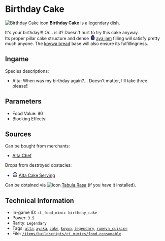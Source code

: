 # Birthday Cake

<img src="https://raw.githubusercontent.com/Ceterai/Enternia/main/assetMissing.png" alt="Birthday Cake icon" loading="lazy" height="16px" width="auto" /> **Birthday Cake** is a legendary dish.

It's your birthday!!! Or... is it? Doesn't hurt to try this cake anyway.  
Its proper pillar cake structure and dense <img src="https://raw.githubusercontent.com/Ceterai/Enternia/main/items/generic/food/tier1/ct_aya_jam.png" alt="Aya Jam icon" loading="lazy" height="16px" width="auto" /> [aya jam](https://ceterai.github.io/MyEnternia/Wiki/AyaJam) filling will satisfy pretty much anyone. The [koywa bread](https://ceterai.github.io/MyEnternia/Wiki/koywabread) base will also ensure its fulfillingness.

## Ingame

Species descriptions:

- Alta: When was my birthday again?... Doesn't matter, I'll take three please!!

## Parameters

- Food Value: 80
- Blocking Effects: 

## Sources

Can be bought from merchants:

- [Alta Chef](https://ceterai.github.io/MyEnternia/Wiki/AltaChef)

Drops from destroyed obstacles:

- <img src="https://raw.githubusercontent.com/Ceterai/Enternia/main/objects/alta/special/food/cake/icon.png" alt="Alta Cake Serving icon" loading="lazy" height="16px" width="auto" /> [Alta Cake Serving](https://ceterai.github.io/MyEnternia/Wiki/AltaCakeServing)

Can be obtained via <img src="https://steamuserimages-a.akamaihd.net/ugc/263843960696222713/3EC9A7C005541F7D577EBCB8C5736B4EFC9973D6/" alt="icon" width="8" height="12"/> [Tabula Rasa](https://community.playstarbound.com/resources/the-tabula-rasa.3222/) (if you have it installed).

## Technical Information

- In-game ID: `ct_food_mimic-birthday_cake`
- Power: `3.5`
- Rarity: `Legendary`
- Tags: [`alta`](https://ceterai.github.io/MyEnternia/Wiki/Tags/Alta), [`ayaka`](https://ceterai.github.io/MyEnternia/Wiki/Tags/Ayaka), [`cake`](https://ceterai.github.io/MyEnternia/Wiki/Tags/Cake), [`koywa`](https://ceterai.github.io/MyEnternia/Wiki/Tags/Koywa), [`legendary`](https://ceterai.github.io/MyEnternia/Wiki/Tags/Legendary), [`runeva_cuisine`](https://ceterai.github.io/MyEnternia/Wiki/Tags/RunevaCuisine)
- File: [`/items/buildscripts/ct_mimics/food.consumable`](https://github.com/Ceterai/Enternia/blob/main/items/buildscripts/ct_mimics/food.consumable)
